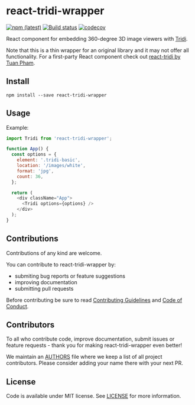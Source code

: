 # react-tridi-wrapper

[![npm (latest)](https://img.shields.io/npm/v/react-tridi-wrapper/latest.svg)](https://www.npmjs.com/package/react-tridi)
[![Build status](https://ci.appveyor.com/api/projects/status/mc374b3atvv6026q/branch/master?svg=true)](https://ci.appveyor.com/project/lwojcik/react-wrapper/branch/master)
[![codecov](https://codecov.io/gh/lukemnet/react-tridi-wrapper/branch/master/graph/badge.svg?token=D3DW3W2JZP)](https://codecov.io/gh/lukemnet/react-tridi-wrapper)

React component for embedding 360-degree 3D image viewers with [Tridi](https://tridi.lukem.net/).

Note that this is a thin wrapper for an original library and it may not offer all functionality. For a first-party React component check out [react-tridi by Tuan Pham](https://www.npmjs.com/package/react-tridi).

## Install

```
npm install --save react-tridi-wrapper
```

## Usage

Example:

```javascript
import Tridi from 'react-tridi-wrapper';

function App() {
  const options = {
    element: '.tridi-basic',
    location: '/images/white',
    format: 'jpg',
    count: 36,
  };

  return (
    <div className="App">
      <Tridi options={options} />
    </div>
  );
}
```

## Contributions

Contributions of any kind are welcome.

You can contribute to react-tridi-wrapper by:

* submiting bug reports or feature suggestions
* improving documentation
* submitting pull requests

Before contributing be sure to read [Contributing Guidelines](https://github.com/lukemnet/react-tridi-wrapper/blob/master/CONTRIBUTING.md) and [Code of Conduct](https://github.com/lukemnet/react-tridi-wrapper/blob/master/CODE_OF_CONDUCT.md).

## Contributors

To all who contribute code, improve documentation, submit issues or feature requests - thank you for making react-tridi-wrapper even better!

We maintain an [AUTHORS](https://github.com/lukemnet/react-tridi-wrapper/blob/master/AUTHORS) file where we keep a list of all project contributors. Please consider adding your name there with your next PR.

## License

Code is available under MIT license. See [LICENSE](https://raw.githubusercontent.com/lukemnet/react-tridi-wrapper/master/LICENSE) for more information.
